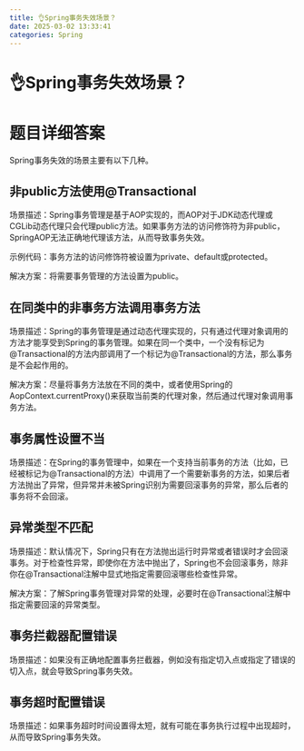 ```yaml
---
title: 👌Spring事务失效场景？
date: 2025-03-02 13:33:41
categories: Spring
---
```

# 👌Spring事务失效场景？

# 题目详细答案
Spring事务失效的场景主要有以下几种。

## 非public方法使用@Transactional
场景描述：Spring事务管理是基于AOP实现的，而AOP对于JDK动态代理或CGLib动态代理只会代理public方法。如果事务方法的访问修饰符为非public，SpringAOP无法正确地代理该方法，从而导致事务失效。

示例代码：事务方法的访问修饰符被设置为private、default或protected。

解决方案：将需要事务管理的方法设置为public。

## 在同类中的非事务方法调用事务方法
场景描述：Spring的事务管理是通过动态代理实现的，只有通过代理对象调用的方法才能享受到Spring的事务管理。如果在同一个类中，一个没有标记为@Transactional的方法内部调用了一个标记为@Transactional的方法，那么事务是不会起作用的。

解决方案：尽量将事务方法放在不同的类中，或者使用Spring的AopContext.currentProxy()来获取当前类的代理对象，然后通过代理对象调用事务方法。

## 事务属性设置不当
场景描述：在Spring的事务管理中，如果在一个支持当前事务的方法（比如，已经被标记为@Transactional的方法）中调用了一个需要新事务的方法，如果后者方法抛出了异常，但异常并未被Spring识别为需要回滚事务的异常，那么后者的事务将不会回滚。

## 异常类型不匹配
场景描述：默认情况下，Spring只有在方法抛出运行时异常或者错误时才会回滚事务。对于检查性异常，即使你在方法中抛出了，Spring也不会回滚事务，除非你在@Transactional注解中显式地指定需要回滚哪些检查性异常。

解决方案：了解Spring事务管理对异常的处理，必要时在@Transactional注解中指定需要回滚的异常类型。

## 事务拦截器配置错误
场景描述：如果没有正确地配置事务拦截器，例如没有指定切入点或指定了错误的切入点，就会导致Spring事务失效。

## 事务超时配置错误
场景描述：如果事务超时时间设置得太短，就有可能在事务执行过程中出现超时，从而导致Spring事务失效。
